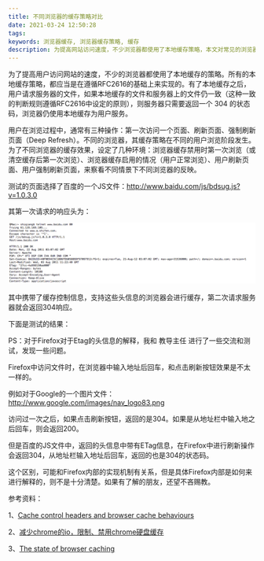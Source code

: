```yaml
---
title: 不同浏览器的缓存策略对比
date: 2021-03-24 12:50:28
tags:
keywords: 浏览器缓存, 浏览器缓存策略, 缓存
description: 为提高网站访问速度，不少浏览器都使用了本地缓存策略，本文对常见的浏览器缓存策略进行了初步的探索。
---
```


为了提高用户访问网站的速度，不少的浏览器都使用了本地缓存的策略。所有的本地缓存策略，都应当是在遵循RFC2616的基础上来实现的。有了本地缓存之后，用户请求服务器的文件，如果本地缓存的文件和服务器上的文件仍一致（这种一致的判断规则遵循RFC2616中设定的原则），则服务器只需要返回一个 304 的状态码，浏览器仍使用本地缓存为用户服务。

用户在浏览过程中，通常有三种操作：第一次访问一个页面、刷新页面、强制刷新页面（Deep Refresh）。不同的浏览器，其缓存策略在不同的用户浏览阶段发生。为了不同浏览器的缓存效果，设定了几种环境：浏览器缓存禁用时第一次浏览（或清空缓存后第一次浏览）、浏览器缓存启用的情况（用户正常浏览）、用户刷新页面、用户强制刷新页面，来察看不同情景下不同浏览器的反映。

测试的页面选择了百度的一个JS文件：http://www.baidu.com/js/bdsug.js?v=1.0.3.0

其第一次请求的响应头为：

![NSFileHandle](20110822-browser-cache-strategy/NSFileHandle.png)

其中携带了缓存控制信息，支持这些头信息的浏览器会进行缓存，第二次请求服务器就会返回304响应。

下面是测试的结果：

PS：对于Firefox对于Etag的头信息的解释，我和 教导主任 进行了一些交流和测试，发现一些问题。

Firefox中访问文件时，在浏览器中输入地址后回车，和点击刷新按钮效果是不太一样的。

例如对于Google的一个图片文件：http://www.google.com/images/nav_logo83.png

访问过一次之后，如果点击刷新按钮，返回的是304。如果是从地址栏中输入地之后回车，则会返回200。

但是百度的JS文件中，返回的头信息中带有ETag信息，在Firefox中进行刷新操作会返回304，从地址栏输入地址后回车，返回的也是304的状态码。

这个区别，可能和Firefox内部的实现机制有关系，但是具体Firefox内部是如何来进行解释的，则不是十分清楚。如果有了解的朋友，还望不吝赐教。

参考资料：

1、[Cache control headers and browser cache behaviours](http://dev.robertmao.com/2007/06/30/cache-control-header-and-browser-cache-behaviours/)

2、[减少chrome的io，限制、禁用chrome硬盘缓存](http://hi.baidu.com/tulalatu/blog/item/c00b12ee158ee6c4b21cb1b4.html)

3、[The state of browser caching](http://www.mnot.net/blog/2006/05/11/browser_caching)